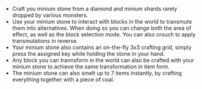 + Craft you minium stone from a diamond and minium shards rarely dropped by various monsters.
+ Use your minium stone to interact with blocks in the world to transmute them into alternatives. When doing so you can change both the area of effect, as well as the block selection mode. You can also crouch to apply transmutations in reverse.
+ Your minium stone also contains an on-the-fly 3x3 crafting grid, simply press the assigned key while holding the stone in your hand.
+ Any block you can trannsform in the world can also be crafted with your minium stone to achieve the same transformation in item form.
+ The minium stone can also smelt up to 7 items instantly, by crafting everything together with a piece of coal.
